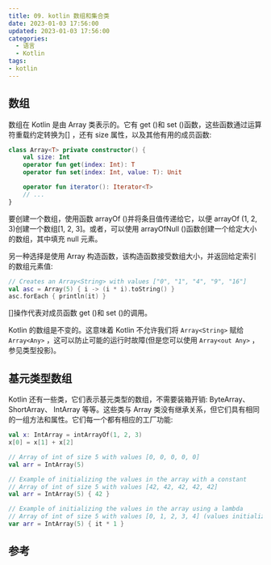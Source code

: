 ```yaml
---
title: 09. kotlin 数组和集合类
date: 2023-01-03 17:56:00
updated: 2023-01-03 17:56:00
categories:
  - 语言
  - Kotlin
tags:
- kotlin
---
```


## 数组

数组在 Kotlin 是由 Array 类表示的。它有 get ()和 set ()函数，这些函数通过运算符重载约定转换为[] ，还有 size 属性，以及其他有用的成员函数:

```kotlin
class Array<T> private constructor() {
    val size: Int
    operator fun get(index: Int): T
    operator fun set(index: Int, value: T): Unit

    operator fun iterator(): Iterator<T>
    // ...
}
```

要创建一个数组，使用函数 arrayOf ()并将条目值传递给它，以便 arrayOf (1, 2, 3)创建一个数组[1, 2, 3]。或者，可以使用 arrayOfNull ()函数创建一个给定大小的数组，其中填充 null 元素。

另一种选择是使用 Array 构造函数，该构造函数接受数组大小，并返回给定索引的数组元素值:

```kotlin
// Creates an Array<String> with values ["0", "1", "4", "9", "16"]
val asc = Array(5) { i -> (i * i).toString() }
asc.forEach { println(it) }
```

[]操作代表对成员函数 get ()和 set ()的调用。

Kotlin 的数组是不变的。这意味着 Kotlin 不允许我们将 `Array<String>` 赋给 `Array<Any>` ，这可以防止可能的运行时故障(但是您可以使用 `Array<out Any>` ，参见类型投影)。

## 基元类型数组

Kotlin 还有一些类，它们表示基元类型的数组，不需要装箱开销: ByteArray、 ShortArray、 IntArray 等等。这些类与 Array 类没有继承关系，但它们具有相同的一组方法和属性。它们每一个都有相应的工厂功能:

```kotlin
val x: IntArray = intArrayOf(1, 2, 3)
x[0] = x[1] + x[2]

// Array of int of size 5 with values [0, 0, 0, 0, 0]
val arr = IntArray(5)

// Example of initializing the values in the array with a constant
// Array of int of size 5 with values [42, 42, 42, 42, 42]
val arr = IntArray(5) { 42 }

// Example of initializing the values in the array using a lambda
// Array of int of size 5 with values [0, 1, 2, 3, 4] (values initialized to their index value)
var arr = IntArray(5) { it * 1 }
```

## 参考
